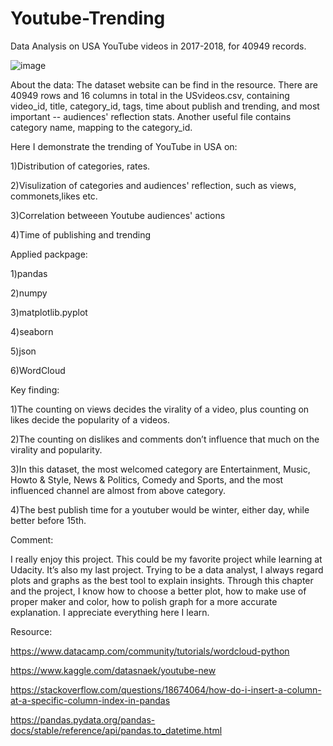 # Youtube-Trending

Data Analysis on USA YouTube videos in 2017-2018, for 40949 records.


![image](https://user-images.githubusercontent.com/43325087/45801187-b2671e80-bc78-11e8-9cd6-39c0ebe29b0f.png)


About the data:
The dataset website can be find in the resource. There are 40949 rows and 16 columns in total in the USvideos.csv, containing video_id, title, category_id, tags, time about publish and trending, and most important -- audiences' reflection stats. Another useful file contains category name, mapping to the category_id.

Here I demonstrate the trending of YouTube in USA on:

1)Distribution of categories, rates.

2)Visulization of categories and audiences' reflection, such as views, commonets,likes etc.

3)Correlation betweeen Youtube audiences' actions

4)Time of publishing and trending

Applied packpage:

1)pandas

2)numpy

3)matplotlib.pyplot

4)seaborn

5)json

6)WordCloud

Key finding:

1)The counting on views decides the virality of a video, plus counting on likes decide the popularity of a videos. 


2)The counting on dislikes and comments don’t influence that much on the virality and popularity. 

3)In this dataset, the most welcomed category are Entertainment, Music, Howto & Style, News & Politics, Comedy and Sports, and the most influenced channel are almost from above category. 

4)The best publish time for a youtuber would be winter, either day, while better before 15th.

Comment:

I really enjoy this project. This could be my favorite project while learning at Udacity. It’s also my last project. Trying to be a data analyst, I always regard plots and graphs as the best tool to explain insights. Through this chapter and the project, I know how to choose a better plot, how to make use of proper maker and color, how to polish graph for a more accurate explanation. I appreciate everything here I learn.

Resource:

https://www.datacamp.com/community/tutorials/wordcloud-python

https://www.kaggle.com/datasnaek/youtube-new

https://stackoverflow.com/questions/18674064/how-do-i-insert-a-column-at-a-specific-column-index-in-pandas

https://pandas.pydata.org/pandas-docs/stable/reference/api/pandas.to_datetime.html

